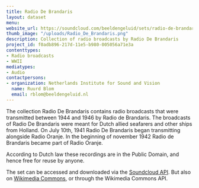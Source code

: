 ```yaml
---
title: Radio De Brandaris
layout: dataset
menu: 
website_url: https://soundcloud.com/beeldengeluid/sets/radio-de-brandaris
thumb_image: "/uploads/Radio_De_Brandaris.png"
description: Collection of radio broadcasts by Radio De Brandaris
project_id: f0adb896-217d-11e5-b980-005056a71e3a
contenttypes:
- Radio broadcasts
- WWII
mediatypes:
- Audio
contactpersons:
- organization: Netherlands Institute for Sound and Vision
  name: Ruurd Blom
  email: rblom@beeldengeluid.nl
---
```


The collection Radio De Brandaris contains radio broadcasts that were transmitted between 1944 and 1946 by Radio de Brandaris. The broadcasts of Radio De Brandaris were meant for Dutch allied seafarers and other ships from Holland. On July 10th, 1941 Radio De Brandaris began transmitting alongside Radio Oranje. In the beginning of november 1942 Radio de Brandaris became part of Radio Oranje.

According to Dutch law these recordings are in the Public Domain, and hence free for reuse by anyone.

The set can be accessed and downloaded via the [Soundcloud API](https://developers.soundcloud.com/docs/api/guide). But also on [Wikimedia Commons](https://commons.wikimedia.org/wiki/Category:Radio_Broadcasts_by_Radio_De_Brandaris), or through the Wikimedia Commons API.
